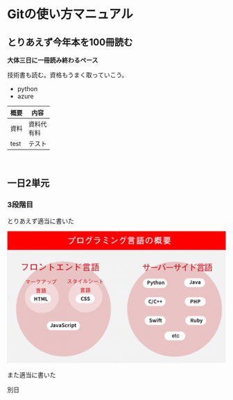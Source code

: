 # Gitの使い方マニュアル
## とりあえず今年本を100冊読む
**大体三日に一冊読み終わるペース**

技術書も読む。資格もうまく取っていこう。

- python
- azure

|概要 |内容
|--|--
|資料 |資料代<br>有料
|test |テスト
<br>

## 一日2単元
### 3段階目

とりあえず適当に書いた

![言語](img/言語.png)

また適当に書いた

別日
